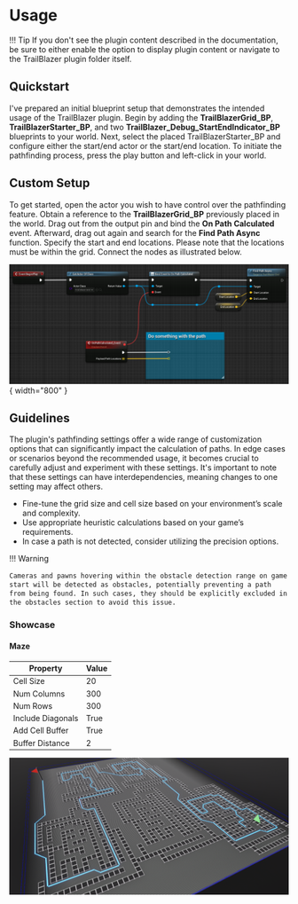 # Usage

!!! Tip
    If you don't see the plugin content described in the documentation, be sure to either enable the option to display plugin content or navigate to the TrailBlazer plugin folder itself.

## Quickstart

I've prepared an initial blueprint setup that demonstrates the intended usage of the TrailBlazer plugin. Begin by adding the **TrailBlazerGrid_BP**, **TrailBlazerStarter_BP**, and two **TrailBlazer_Debug_StartEndIndicator_BP** blueprints to your world. Next, select the placed TrailBlazerStarter_BP and configure either the start/end actor or the start/end location. To initiate the pathfinding process, press the play button and left-click in your world.

## Custom Setup

To get started, open the actor you wish to have control over the pathfinding feature. Obtain a reference to the **TrailBlazerGrid_BP** previously placed in the world. Drag out from the output pin and bind the **On Path Calculated** event. Afterward, drag out again and search for the **Find Path Async** function.
Specify the start and end locations. Please note that the locations must be within the grid.
Connect the nodes as illustrated below.

![Get Path Locations](../assets/images/trail-blazer/custom-setup-1.PNG){ width="800" }

## Guidelines

The plugin's pathfinding settings offer a wide range of customization options that can significantly impact the calculation of paths. In edge cases or scenarios beyond the recommended usage, it becomes crucial to carefully adjust and experiment with these settings. It's important to note that these settings can have interdependencies, meaning changes to one setting may affect others.

- Fine-tune the grid size and cell size based on your environment’s scale and complexity.
- Use appropriate heuristic calculations based on your game’s requirements.
- In case a path is not detected, consider utilizing the precision options.

!!! Warning

    Cameras and pawns hovering within the obstacle detection range on game start will be detected as obstacles, potentially preventing a path from being found. In such cases, they should be explicitly excluded in the obstacles section to avoid this issue.


### Showcase

#### Maze

| Property                 | Value    |
| ------------------------ | ------- |
| Cell Size| 20 |
| Num Columns | 300 |
| Num Rows | 300 |
| Include Diagonals | True |
| Add Cell Buffer | True |
| Buffer Distance | 2 |

![Get Path Locations](../assets/images/trail-blazer/example.PNG)
